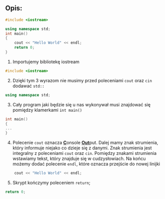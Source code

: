 ## Opis:
```cpp
#include <iostream>

using namespace std;
int main()
{
    cout << "Hello World" << endl;
    return 0;
}

```
1. Importujemy bibliotekę iostream
```cpp
#include <iostream>
```
2. Dzięki tym 3 wyrazom nie musimy przed poleceniami `cout` oraz `cin` dodawać `std::`
```cpp
using namespace std;
```
3. Cały program jaki będzie się u nas wykonywał musi znajdować się pomiędzy klamerkami `int main()`
```cpp
int main()
{
...
}
```
4. Polecenie `cout` oznacza <ins>**C**</ins>onsole <ins>**Out**</ins>put. Dalej mamy znak strumienia, który informuje niejako co dzieje się z danymi. Znak strumienia jest integralny z poleceniami `cout` oraz `cin`. Pomiędzy znakami strumienia wstawiamy tekst, który znajduje się w cudzysłowiach. Na końcu możemy dodać polecenie `endl`, które oznacza przejście do nowej linijki
```cpp
    cout << "Hello World" << endl;
```
5. Skrypt kończymy poleceniem `return`;
```cpp
return 0;
```
